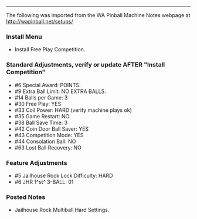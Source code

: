 ***
The following was imported from the WA Pinball Machine Notes webpage at http://wapinball.net/setups/
### Install Menu
-   Install Free Play Competition.
### Standard Adjustments, verify or update AFTER "Install Competition"
-   #6 Special Award: POINTS.
-   #9 Extra Ball Limit: NO EXTRA BALLS.
-   #14 Balls per Game: 3
-   #30 Free Play: YES
-   #33 Coil Power: HARD (verify machine plays ok)
-   #35 Game Restart: NO
-   #38 Ball Save Time: 3
-   #42 Coin Door Ball Saver: YES
-   #43 Competition Mode: YES
-   #44 Consolation Ball: NO
-   #63 Lost Ball Recovery: NO
### Feature Adjustments
-   #5 Jailhouse Rock Lock Difficulty: HARD
-   #6 JHR 1^st^ 3-BALL: 01
### Posted Notes
-   Jailhouse Rock Multiball Hard Settings.